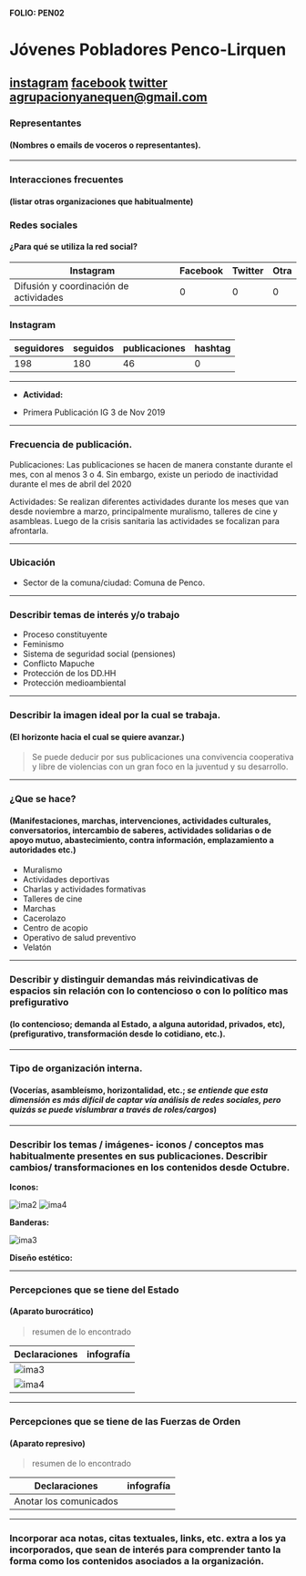 #### FOLIO: PEN02
# Jóvenes Pobladores Penco-Lirquen

[instagram](https://www.instagram.com/jovenespobladores_penco/)
[facebook](https://www.facebook.com/Red-de-Jóvenes-Pobladores-Penco-Lirquén-107700874007706)
[twitter]()
<agrupacionyanequen@gmail.com>
---

### Representantes
#### (Nombres o emails de voceros o representantes).

---
### Interacciones frecuentes
#### (listar otras organizaciones que habitualmente)

### Redes sociales
#### ¿Para qué se utiliza la red social?
| Instagram | Facebook | Twitter | Otra 
|---|---|---|---|
|Difusión y coordinación de actividades|0|0|0|

### **Instagram**
| seguidores | seguidos | publicaciones | hashtag |
|---|---|---|---|
|198|180|46|0|

---

* **Actividad:**  

* Primera Publicación IG 3 de Nov 2019

---
### Frecuencia de publicación.

Publicaciones: Las publicaciones se hacen de manera constante durante el mes, con al menos 3 o 4. Sin embargo, existe un periodo de inactividad durante el mes de abril del 2020

Actividades: Se realizan diferentes actividades durante los meses que van desde noviembre a marzo, principalmente muralismo, talleres de cine y asambleas. Luego de la crisis sanitaria las actividades se focalizan para afrontarla. 

---
### Ubicación
* Sector de la comuna/ciudad: Comuna de Penco. 

---
### Describir temas de interés y/o trabajo

* Proceso constituyente
* Feminismo
* Sistema de seguridad social (pensiones)
* Conflicto Mapuche
* Protección de los DD.HH
* Protección medioambiental

---
### Describir la imagen ideal por la cual se trabaja.
#### (El horizonte hacia el cual se quiere avanzar.)

> Se puede deducir por sus publicaciones una convivencia cooperativa y libre de violencias con un gran foco en la juventud y su desarrollo.

---
### ¿Que se hace?
#### (Manifestaciones, marchas, intervenciones, actividades culturales, conversatorios, intercambio de saberes, actividades solidarias o de apoyo mutuo, abastecimiento, contra información, emplazamiento a autoridades etc.)

* Muralismo
* Actividades deportivas
* Charlas y actividades formativas
* Talleres de cine
* Marchas
* Cacerolazo
* Centro de acopio
* Operativo de salud preventivo
* Velatón 

---
### Describir y distinguir demandas más reivindicativas de espacios sin relación con lo contencioso o con lo político mas prefigurativo
#### (lo contencioso; demanda al Estado, a alguna autoridad, privados, etc), (prefigurativo, transformación desde lo cotidiano, etc.).

---
### Tipo de organización interna.
#### (Vocerías, asambleísmo, horizontalidad, etc.; *se entiende que esta dimensión es más difícil de captar vía análisis de redes sociales, pero quizás se puede vislumbrar a través de roles/cargos*)

---
### Describir los temas / imágenes- iconos / conceptos mas habitualmente presentes en sus publicaciones. Describir cambios/ transformaciones en los contenidos desde Octubre.

**Iconos:**

![ima2](74606996_535071027049495_1607323325760461852_n.jpg)
![ima4](109445878_1155920564785631_831035790049138230_n.jpg)

**Banderas:**

![ima3](77381063_2820806874606601_3242919574963638224_n.jpg)

**Diseño estético:**

> 

---
### Percepciones que se tiene del Estado
#### (Aparato burocrático)
> resumen de lo encontrado

| Declaraciones | infografía | 
|---|---|
|![ima3](99425219_257903971995070_5749470869862107865_n.jpg) | |
|![ima4](98272823_186481129223410_5172015234003572372_n.jpg) ||

---
### Percepciones que se tiene de las Fuerzas de Orden
#### (Aparato represivo)
> resumen de lo encontrado

| Declaraciones | infografía | 
|---|---|
|Anotar los comunicados |  |

---
### Incorporar aca notas, citas textuales, links, etc. extra a los ya incorporados, que sean de interés para comprender tanto la forma como los contenidos asociados a la organización.
